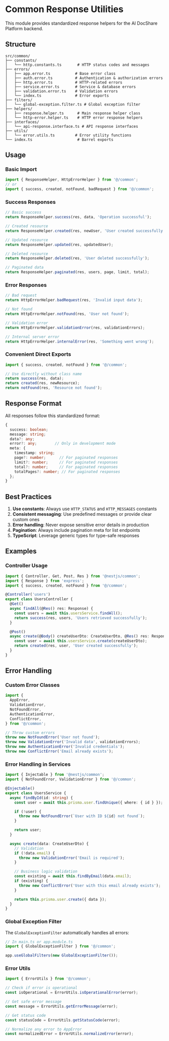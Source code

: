 # Common Response Utilities

This module provides standardized response helpers for the AI DocShare Platform backend.

## Structure

```
src/common/
├── constants/
│   └── http.constants.ts       # HTTP status codes and messages
├── errors/
│   ├── app.error.ts           # Base error class
│   ├── auth.error.ts          # Authentication & authorization errors
│   ├── http.error.ts          # HTTP-related errors
│   ├── service.error.ts       # Service & database errors
│   ├── validation.error.ts    # Validation errors
│   └── index.ts               # Error exports
├── filters/
│   └── global-exception.filter.ts # Global exception filter
├── helpers/
│   ├── response.helper.ts      # Main response helper class
│   └── http-error.helper.ts    # HTTP error response helpers
├── interfaces/
│   └── api-response.interface.ts # API response interfaces
├── utils/
│   └── error.utils.ts         # Error utility functions
└── index.ts                    # Barrel exports
```

## Usage

### Basic Import

```typescript
import { ResponseHelper, HttpErrorHelper } from '@/common';
// or
import { success, created, notFound, badRequest } from '@/common';
```

### Success Responses

```typescript
// Basic success
return ResponseHelper.success(res, data, 'Operation successful');

// Created resource
return ResponseHelper.created(res, newUser, 'User created successfully');

// Updated resource
return ResponseHelper.updated(res, updatedUser);

// Deleted resource
return ResponseHelper.deleted(res, 'User deleted successfully');

// Paginated data
return ResponseHelper.paginated(res, users, page, limit, total);
```

### Error Responses

```typescript
// Bad request
return HttpErrorHelper.badRequest(res, 'Invalid input data');

// Not found
return HttpErrorHelper.notFound(res, 'User not found');

// Validation error
return HttpErrorHelper.validationError(res, validationErrors);

// Internal server error
return HttpErrorHelper.internalError(res, 'Something went wrong');
```

### Convenient Direct Exports

```typescript
import { success, created, notFound } from '@/common';

// Use directly without class name
return success(res, data);
return created(res, newResource);
return notFound(res, 'Resource not found');
```

## Response Format

All responses follow this standardized format:

```typescript
{
  success: boolean;
  message: string;
  data?: any;
  error?: any;        // Only in development mode
  meta: {
    timestamp: string;
    page?: number;      // For paginated responses
    limit?: number;     // For paginated responses
    total?: number;     // For paginated responses
    totalPages?: number; // For paginated responses
  };
}
```

## Best Practices

1. **Use constants**: Always use `HTTP_STATUS` and `HTTP_MESSAGES` constants
2. **Consistent messaging**: Use predefined messages or provide clear custom ones
3. **Error handling**: Never expose sensitive error details in production
4. **Pagination**: Always include pagination meta for list endpoints
5. **TypeScript**: Leverage generic types for type-safe responses

## Examples

### Controller Usage

```typescript
import { Controller, Get, Post, Res } from '@nestjs/common';
import { Response } from 'express';
import { success, created, notFound } from '@/common';

@Controller('users')
export class UsersController {
  @Get()
  async findAll(@Res() res: Response) {
    const users = await this.usersService.findAll();
    return success(res, users, 'Users retrieved successfully');
  }

  @Post()
  async create(@Body() createUserDto: CreateUserDto, @Res() res: Response) {
    const user = await this.usersService.create(createUserDto);
    return created(res, user, 'User created successfully');
  }
}
```

## Error Handling

### Custom Error Classes

```typescript
import {
  AppError,
  ValidationError,
  NotFoundError,
  AuthenticationError,
  ConflictError,
} from '@/common';

// Throw custom errors
throw new NotFoundError('User not found');
throw new ValidationError('Invalid data', validationErrors);
throw new AuthenticationError('Invalid credentials');
throw new ConflictError('Email already exists');
```

### Error Handling in Services

```typescript
import { Injectable } from '@nestjs/common';
import { NotFoundError, ValidationError } from '@/common';

@Injectable()
export class UsersService {
  async findById(id: string) {
    const user = await this.prisma.user.findUnique({ where: { id } });

    if (!user) {
      throw new NotFoundError(`User with ID ${id} not found`);
    }

    return user;
  }

  async create(data: CreateUserDto) {
    // Validation
    if (!data.email) {
      throw new ValidationError('Email is required');
    }

    // Business logic validation
    const existing = await this.findByEmail(data.email);
    if (existing) {
      throw new ConflictError('User with this email already exists');
    }

    return this.prisma.user.create({ data });
  }
}
```

### Global Exception Filter

The `GlobalExceptionFilter` automatically handles all errors:

```typescript
// In main.ts or app.module.ts
import { GlobalExceptionFilter } from '@/common';

app.useGlobalFilters(new GlobalExceptionFilter());
```

### Error Utils

```typescript
import { ErrorUtils } from '@/common';

// Check if error is operational
const isOperational = ErrorUtils.isOperationalError(error);

// Get safe error message
const message = ErrorUtils.getErrorMessage(error);

// Get status code
const statusCode = ErrorUtils.getStatusCode(error);

// Normalize any error to AppError
const normalizedError = ErrorUtils.normalizeError(error);
```
